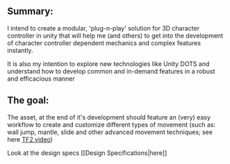## Summary:

I intend to create a modular, 'plug-n-play' solution for 3D character controller in unity that will help me (and others) to get into the development of character controller dependent mechanics and complex features instantly. 

It is also my intention to explore new technologies like Unity DOTS and understand how to develop common and in-demand features in a robust and efficacious manner 

## The goal:

The asset, at the end of it's development should feature an (very) easy workflow to create and customize different types of movement (such as: wall jump, mantle, slide and other advanced movement techniques; see here [TF2 video](https://www.youtube.com/watch?v=C_cXYyA4LaU))

Look at the design specs [[Design Specifications|here]]




